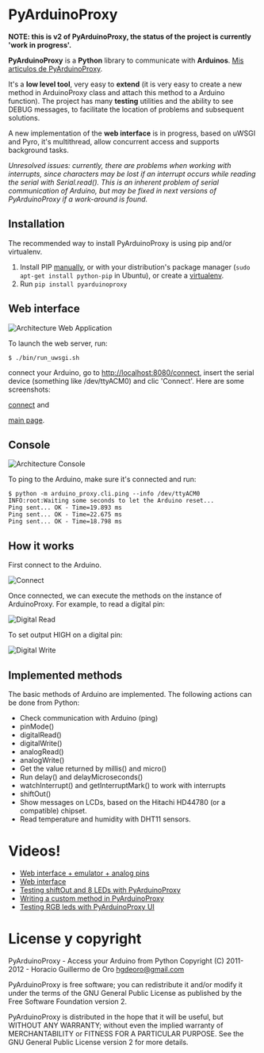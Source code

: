 PyArduinoProxy
==============

<!--
![Architecture overview](/hgdeoro/py-arduino-proxy/raw/master/examples/architecture-overview.png "Architecture overview")
-->

**NOTE: this is v2 of PyArduinoProxy, the status of the project is currently 'work in progress'.**

**PyArduinoProxy** is a **Python** library to communicate with **Arduinos**.
[Mis articulos de PyArduinoProxy](http://blog.hgdeoro.com.ar/search/label/pyarduinoproxy "Mis articulos de PyArduinoProxy").

It's a **low level tool**, very easy to **extend** (it is very easy to create a new method in ArduinoProxy class and attach this method to a Arduino function).
The project has many **testing** utilities and the ability to see DEBUG messages, to facilitate the location of problems and subsequent solutions.

A new implementation of the **web interface** is in progress, based on uWSGI and Pyro, it's multithread, allow concurrent access
and supports background tasks.

*Unresolved issues: currently, there are problems when working with interrupts, since characters may be lost if an interrupt occurs while 
reading the serial with Serial.read(). This is an inherent problem of serial communication of Arduino, but may be fixed in next versions of PyArduinoProxy
if a work-around is found.*

Installation
------------

The recommended way to install PyArduinoProxy is using pip and/or virtualenv.

1. Install PIP [manually](http://www.pip-installer.org/en/latest/installing.html "Install PIP"), or with your distribution's package manager (`sudo apt-get install python-pip` in Ubuntu), or create a [virtualenv](http://www.virtualenv.org/en/latest/ "Vitualenv Site").
2. Run `pip install pyarduinoproxy`

Web interface
-------------

![Architecture Web Application](/hgdeoro/py-arduino-proxy/raw/master/examples/architecture-overview-webapp.png)

To launch the web server, run:

    $ ./bin/run_uwsgi.sh

connect your Arduino, go to [http://localhost:8080/connect](http://localhost:8080/connect),
insert the serial device (something like /dev/ttyACM0)
and clic 'Connect'. Here are some screenshots:

[connect](/hgdeoro/py-arduino-proxy/raw/master/examples/arduino-proxy-web-interface-connect.png) and 

[main page](/hgdeoro/py-arduino-proxy/raw/master/examples/arduino-proxy-web-interface-main.png).

Console
-------

![Architecture Console](/hgdeoro/py-arduino-proxy/raw/master/examples/architecture-overview-console.png)

To ping to the Arduino, make sure it's connected and run:

	$ python -m arduino_proxy.cli.ping --info /dev/ttyACM0 
	INFO:root:Waiting some seconds to let the Arduino reset...
	Ping sent... OK - Time=19.893 ms
	Ping sent... OK - Time=22.675 ms
	Ping sent... OK - Time=18.798 ms

How it works 
------------

First connect to the Arduino. 

![Connect](/hgdeoro/py-arduino-proxy/raw/master/examples/arduino-proxy-connect.png "Connect")

Once connected, we can execute the methods on the instance of ArduinoProxy. For example, to read a digital pin: 

![Digital Read](/hgdeoro/py-arduino-proxy/raw/master/examples/arduino-proxy-digital-read.png "Digital Read")

To set output HIGH on a digital pin: 

![Digital Write](/hgdeoro/py-arduino-proxy/raw/master/examples/arduino-proxy-digital-write.png "Digital Write")

Implemented methods  
------------------- 

The basic methods of Arduino are implemented. The following actions can be done from Python: 

* Check communication with Arduino (ping) 
* pinMode()
* digitalRead()
* digitalWrite()
* analogRead()
* analogWrite()
* Get the value returned by millis() and micro()
* Run delay() and delayMicroseconds()
* watchInterrupt() and getInterruptMark() to work with interrupts
* shiftOut()
* Show messages on LCDs, based on the Hitachi HD44780 (or a compatible) chipset.
* Read temperature and humidity with DHT11 sensors.

Videos!
=======

* [Web interface + emulator + analog pins](http://www.youtube.com/watch?v=fMhAJlvZQco "Web interface + emulator + analog pins")
* [Web interface](http://www.youtube.com/watch?v=QE6UJSs3b6Q "Web interface")
* [Testing shiftOut and 8 LEDs with PyArduinoProxy](http://www.youtube.com/watch?v=_9MselaKcdU "Testing shiftOut and 8 LEDs with PyArduinoProxy")
* [Writing a custom method in PyArduinoProxy](http://www.youtube.com/watch?v=2kgQpQqTVUU "Writing a custom method in PyArduinoProxy")
* [Testing RGB leds with PyArduinoProxy UI](http://www.youtube.com/watch?v=yM1ZaTFAZwc "Testing RGB leds with PyArduinoProxy UI")

<!--
Python API
==========

You can get some initial API documentation [here](http://www.hgdeoro.com.ar/~horacio/py-arduino-proxy/index.html).
-->

License y copyright
===================

PyArduinoProxy - Access your Arduino from Python
Copyright (C) 2011-2012 - Horacio Guillermo de Oro <hgdeoro@gmail.com>

PyArduinoProxy is free software; you can redistribute it and/or modify
it under the terms of the GNU General Public License as published by
the Free Software Foundation version 2.

PyArduinoProxy is distributed in the hope that it will be useful,
but WITHOUT ANY WARRANTY; without even the implied warranty of
MERCHANTABILITY or FITNESS FOR A PARTICULAR PURPOSE.  See the
GNU General Public License version 2 for more details.
